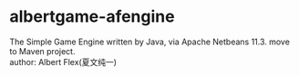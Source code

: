 # albertgame-afengine
The Simple Game Engine written by Java, via Apache Netbeans 11.3. move to Maven project.  
author: Albert Flex(夏文纯一)
